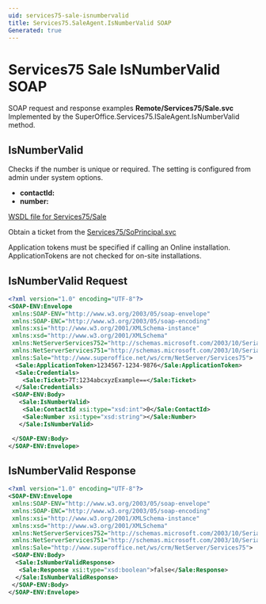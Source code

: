 ```yaml
---
uid: services75-sale-isnumbervalid
title: Services75.SaleAgent.IsNumberValid SOAP
Generated: true
---
```


# Services75 Sale IsNumberValid SOAP

SOAP request and response examples **Remote/Services75/Sale.svc**
Implemented by the <see cref="M:SuperOffice.Services75.ISaleAgent.IsNumberValid">SuperOffice.Services75.ISaleAgent.IsNumberValid</see> method.

## IsNumberValid

Checks if the number is unique or required.  The setting is configured from admin under system options.

* **contactId:** 
* **number:** 



[WSDL file for Services75/Sale](../Services75-Sale.md)

Obtain a ticket from the [Services75/SoPrincipal.svc](../SoPrincipal/index.md)

Application tokens must be specified if calling an Online installation. ApplicationTokens are not checked for on-site installations.

## IsNumberValid Request

```xml
<?xml version="1.0" encoding="UTF-8"?>
<SOAP-ENV:Envelope
 xmlns:SOAP-ENV="http://www.w3.org/2003/05/soap-envelope"
 xmlns:SOAP-ENC="http://www.w3.org/2003/05/soap-encoding"
 xmlns:xsi="http://www.w3.org/2001/XMLSchema-instance"
 xmlns:xsd="http://www.w3.org/2001/XMLSchema"
 xmlns:NetServerServices752="http://schemas.microsoft.com/2003/10/Serialization/Arrays"
 xmlns:NetServerServices751="http://schemas.microsoft.com/2003/10/Serialization/"
 xmlns:Sale="http://www.superoffice.net/ws/crm/NetServer/Services75">
  <Sale:ApplicationToken>1234567-1234-9876</Sale:ApplicationToken>
  <Sale:Credentials>
    <Sale:Ticket>7T:1234abcxyzExample==</Sale:Ticket>
  </Sale:Credentials>
 <SOAP-ENV:Body>
   <Sale:IsNumberValid>
    <Sale:ContactId xsi:type="xsd:int">0</Sale:ContactId>
    <Sale:Number xsi:type="xsd:string"></Sale:Number>
   </Sale:IsNumberValid>

 </SOAP-ENV:Body>
</SOAP-ENV:Envelope>

```


## IsNumberValid Response

```xml
<?xml version="1.0" encoding="UTF-8"?>
<SOAP-ENV:Envelope
 xmlns:SOAP-ENV="http://www.w3.org/2003/05/soap-envelope"
 xmlns:SOAP-ENC="http://www.w3.org/2003/05/soap-encoding"
 xmlns:xsi="http://www.w3.org/2001/XMLSchema-instance"
 xmlns:xsd="http://www.w3.org/2001/XMLSchema"
 xmlns:NetServerServices752="http://schemas.microsoft.com/2003/10/Serialization/Arrays"
 xmlns:NetServerServices751="http://schemas.microsoft.com/2003/10/Serialization/"
 xmlns:Sale="http://www.superoffice.net/ws/crm/NetServer/Services75">
 <SOAP-ENV:Body>
  <Sale:IsNumberValidResponse>
   <Sale:Response xsi:type="xsd:boolean">false</Sale:Response>
  </Sale:IsNumberValidResponse>
 </SOAP-ENV:Body>
</SOAP-ENV:Envelope>

```

